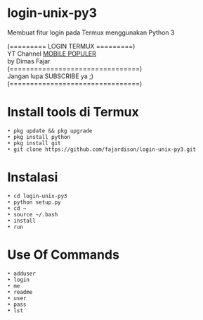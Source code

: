# login-unix-py3  
Membuat fitur login pada Termux menggunakan Python 3  

(========= LOGIN TERMUX =========)  
    YT Channel [MOBILE POPULER](https://youtube.com/@MobilePopuler?si=Zyc7p4GSagabFNxI)  
          by Dimas Fajar  
(================================)  
    Jangan lupa SUBSCRIBE ya ;)  
(================================)  

# Install tools di Termux  
    • pkg update && pkg upgrade  
    • pkg install python  
    • pkg install git  
    • git clone https://github.com/fajardison/login-unix-py3.git  

# Instalasi  
    • cd login-unix-py3  
    • python setup.py  
    • cd ~  
    • source ~/.bash  
    • install  
    • run  

# Use Of Commands  
    • adduser  
    • login  
    • me  
    • readme  
    • user  
    • pass  
    • lst  
